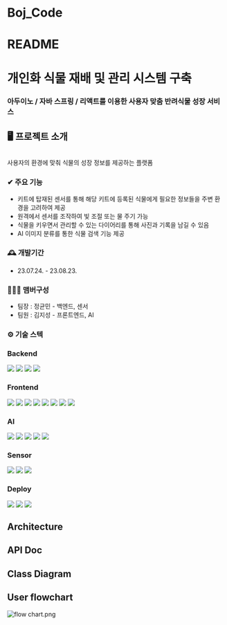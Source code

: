 # Boj_Code

# README

# 개인화 식물 재배 및 관리 시스템 구축

### 아두이노 / 자바 스프링 / 리액트를 이용한 사용자 맞춤 반려식물 성장 서비스




## 🖥️ 프로젝트 소개


## 

사용자의 환경에 맞춰 식물의 성장 정보를 제공하는 플랫폼

### ✔ 주요 기능

- 키트에 탑재된 센서를 통해 해당 키트에 등록된 식물에게 필요한 정보들을 주변 환경을 고려하여 제공
- 원격에서 센서를 조작하여 빛 조절 또는 물 주기 가능
- 식물을 키우면서 관리할 수 있는 다이어리를 통해 사진과 기록을 남길 수 있음
- AI 이미지 분류를 통한 식물 검색 기능 제공

### 🕰️ 개발기간

- 23.07.24. - 23.08.23.

### 🧑‍🤝‍🧑 맴버구성

- 팀장 : 정균민 - 백엔드, 센서
- 팀원 : 김지성 - 프론트엔드, AI

### ⚙️ 기술 스텍

### Backend

<img src="https://img.shields.io/badge/java-000000?style=for-the-badge&logo=java&logoColor=white"> <img src="https://img.shields.io/badge/springboot-6DB33F?style=for-the-badge&logo=springboot&logoColor=white"> <img src="https://img.shields.io/badge/mariadb-003545?style=for-the-badge&logo=mariadb&logoColor=white"> <img src="https://img.shields.io/badge/jsonwebtokens-000000?style=for-the-badge&logo=jsonwebtokens&logoColor=white">

### Frontend

<img src="https://img.shields.io/badge/react-61DAFB?style=for-the-badge&logo=react&logoColor=white"> <img src="https://img.shields.io/badge/javascript-F7DF1E?style=for-the-badge&logo=javascript&logoColor=white"> <img src="https://img.shields.io/badge/html5-E34F26?style=for-the-badge&logo=html5&logoColor=white"> <img src="https://img.shields.io/badge/css3-1572B6?style=for-the-badge&logo=css3&logoColor=white"> <img src="https://img.shields.io/badge/axios-5A29E4?style=for-the-badge&logo=axios&logoColor=white"> <img src="https://img.shields.io/badge/redux-764ABC?style=for-the-badge&logo=redux&logoColor=white"> <img src="https://img.shields.io/badge/reactrouter-CA4245?style=for-the-badge&logo=reactrouter&logoColor=white"> <img src="https://img.shields.io/badge/bootstrap-7952B3?style=for-the-badge&logo=bootstrap&logoColor=white">

### AI

<img src="https://img.shields.io/badge/python-3776AB?style=for-the-badge&logo=python&logoColor=white"> <img src="https://img.shields.io/badge/flask-000000?style=for-the-badge&logo=flask&logoColor=white"> <img src="https://img.shields.io/badge/tensorflow-FF6F00?style=for-the-badge&logo=tensorflow&logoColor=white"> <img src="https://img.shields.io/badge/keras-D00000?style=for-the-badge&logo=keras&logoColor=white"> <img src="https://img.shields.io/badge/selenium-43B02A?style=for-the-badge&logo=selenium&logoColor=white">

### Sensor

<img src="https://img.shields.io/badge/arduino-00878F?style=for-the-badge&logo=arduino&logoColor=white"> <img src="https://img.shields.io/badge/mqtt-660066?style=for-the-badge&logo=mqtt&logoColor=white"> <img src="https://img.shields.io/badge/adafruit-000000?style=for-the-badge&logo=adafruit&logoColor=white">

### Deploy

<img src="https://img.shields.io/badge/amazonec2-FF9900?style=for-the-badge&logo=amazonec2&logoColor=white"> <img src="https://img.shields.io/badge/amazonrds-527FFF?style=for-the-badge&logo=amazonrds&logoColor=white"> <img src="https://img.shields.io/badge/netlify-00C7B7?style=for-the-badge&logo=netlify&logoColor=white">

## Architecture

## API Doc

## Class Diagram

## User flowchart

![flow chart.png](README%2073698bbc33684f50bd9ab9f10e5f5600/flow_chart.png)



